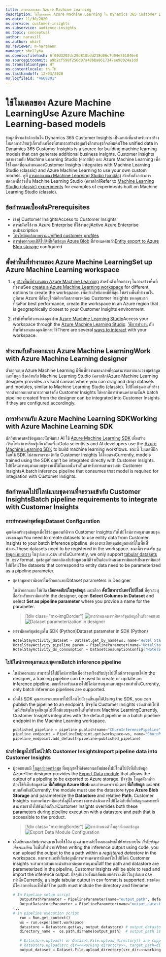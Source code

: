 ```yaml
---
title: การทดลองของ Azure Machine Learning
description: ใช้โมเดลของ Azure Machine Learning ใน Dynamics 365 Customer Insights
ms.date: 11/30/2020
ms.service: customer-insights
ms.subservice: audience-insights
ms.topic: conceptual
author: naravill
ms.author: mhart
ms.reviewer: m-hartmann
manager: shellyha
ms.openlocfilehash: 6f00d3202dc29d810bdd218d06c7d04e551846e8
ms.sourcegitcommit: a9b2cf598f256d07a48bba8617347ee90024a1dd
ms.translationtype: HT
ms.contentlocale: th-TH
ms.lasthandoff: 12/03/2020
ms.locfileid: "4668801"
---
```

# <a name="use-azure-machine-learning-based-models"></a><span data-ttu-id="8c629-103">ใช้โมเดลของ Azure Machine Learning</span><span class="sxs-lookup"><span data-stu-id="8c629-103">Use Azure Machine Learning-based models</span></span>

<span data-ttu-id="8c629-104">ข้อมูลที่รวมเข้าด้วยกันใน Dynamics 365 Customer Insights เป็นแหล่งที่มาสำหรับการสร้างโมเดลการเรียนรู้เกี่ยวกับเครื่องที่สามารถสร้างข้อมูลเชิงลึกทางธุรกิจเพิ่มเติม</span><span class="sxs-lookup"><span data-stu-id="8c629-104">The unified data in Dynamics 365 Customer Insights is a source for building machine learning models that can generate additional business insights.</span></span> <span data-ttu-id="8c629-105">Customer Insights ผสานรวมกับ Machine Learning Studio (คลาสสิก) และ Azure Machine Learning เพื่อใช้โมเดลที่คุณกำหนดเอง</span><span class="sxs-lookup"><span data-stu-id="8c629-105">Customer Insights integrates with Machine Learning Studio (classic) and Azure Machine Learning to use your own custom models.</span></span> <span data-ttu-id="8c629-106">ดูที่ [การทดลองของ Machine Learning Studio (คลาสสิก)](machine-learning-studio-experiments.md) สำหรับตัวอย่างการทดลองที่สร้างใน Machine Learning Studio (คลาสสิก)</span><span class="sxs-lookup"><span data-stu-id="8c629-106">Refer to [Machine Learning Studio (classic) experiments](machine-learning-studio-experiments.md) for examples of experiments built on Machine Learning Studio (classic).</span></span> 

## <a name="prerequisites"></a><span data-ttu-id="8c629-107">ข้อกำหนดเบื้องต้น</span><span class="sxs-lookup"><span data-stu-id="8c629-107">Prerequisites</span></span>

- <span data-ttu-id="8c629-108">เข้าสู่ Customer Insights</span><span class="sxs-lookup"><span data-stu-id="8c629-108">Access to Customer Insights</span></span>
- <span data-ttu-id="8c629-109">การสมัครใช้งาน Azure Enterprise ที่ใช้งานอยู่</span><span class="sxs-lookup"><span data-stu-id="8c629-109">Active Azure Enterprise subscription</span></span>
- [<span data-ttu-id="8c629-110">โปรไฟล์ลูกค้าแบบรวม</span><span class="sxs-lookup"><span data-stu-id="8c629-110">Unified customer profiles</span></span>](data-unification.md)
- <span data-ttu-id="8c629-111">[การส่งออกเอนทิตีไปยังที่เก็บข้อมูล Azure Blob](export-azure-blob-storage.md) ที่กำหนดค่าแล้ว</span><span class="sxs-lookup"><span data-stu-id="8c629-111">[Entity export to Azure Blob storage](export-azure-blob-storage.md) configured</span></span>

## <a name="set-up-azure-machine-learning-workspace"></a><span data-ttu-id="8c629-112">ตั้งค่าพื้นที่ทำงานของ Azure Machine Learning</span><span class="sxs-lookup"><span data-stu-id="8c629-112">Set up Azure Machine Learning workspace</span></span>

1. <span data-ttu-id="8c629-113">ดู [สร้างพื้นที่ทำงานของ Azure Machine Learning](https://docs.microsoft.com/azure/machine-learning/concept-workspace#-create-a-workspace) สำหรับตัวเลือกต่างๆ ในการสร้างพื้นที่ทำงาน</span><span class="sxs-lookup"><span data-stu-id="8c629-113">See [create a Azure Machine Learning workspace](https://docs.microsoft.com/azure/machine-learning/concept-workspace#-create-a-workspace) for different options to create the workspace.</span></span> <span data-ttu-id="8c629-114">เพื่อประสิทธิภาพที่ดีที่สุด ให้สร้างพื้นที่ทำงานในภูมิภาค Azure ที่ตั้งอยู่ใกล้เคียงกับสภาพแวดล้อม Customer Insights ของคุณมากที่สุด</span><span class="sxs-lookup"><span data-stu-id="8c629-114">For best performance, create the workspace in an Azure region that is geographically closest to your Customer Insights environment.</span></span>

1. <span data-ttu-id="8c629-115">เข้าถึงพื้นที่ทำงานของคุณผ่าน [Azure Machine Learning Studio](https://ml.azure.com/)</span><span class="sxs-lookup"><span data-stu-id="8c629-115">Access your workspace through the [Azure Machine Learning Studio](https://ml.azure.com/).</span></span> <span data-ttu-id="8c629-116">[วิธีการทำงาน](https://docs.microsoft.com/azure/machine-learning/concept-workspace#tools-for-workspace-interaction) กับพื้นที่ทำงานของคุณมีหลายวิธี</span><span class="sxs-lookup"><span data-stu-id="8c629-116">There are several [ways to interact](https://docs.microsoft.com/azure/machine-learning/concept-workspace#tools-for-workspace-interaction) with your workspace.</span></span>

## <a name="work-with-azure-machine-learning-designer"></a><span data-ttu-id="8c629-117">ทำงานกับตัวออกแบบ Azure Machine Learning</span><span class="sxs-lookup"><span data-stu-id="8c629-117">Work with Azure Machine Learning designer</span></span>

<span data-ttu-id="8c629-118">ตัวออกแบบ Azure Machine Learning มีพื้นที่ทำงานของภาพที่คุณสามารถลากและวางชุดข้อมูลและโมดูล ซึ่งคล้ายกับ Machine Learning Studio (คลาสสิก)</span><span class="sxs-lookup"><span data-stu-id="8c629-118">Azure Machine Learning designer provides a visual canvas where you can drag and drop datasets and modules, similar to Machine Learning Studio (classic).</span></span> <span data-ttu-id="8c629-119">ไปป์ไลน์ชุดงานที่สร้างจากตัวออกแบบสามารถรวมเข้ากับ Customer Insights ได้หากมีการกำหนดค่าตามนั้น</span><span class="sxs-lookup"><span data-stu-id="8c629-119">A batch pipeline created from the designer can be integrated into Customer Insights if they are configured accordingly.</span></span> 
   
## <a name="working-with-azure-machine-learning-sdk"></a><span data-ttu-id="8c629-120">การทำงานกับ Azure Machine Learning SDK</span><span class="sxs-lookup"><span data-stu-id="8c629-120">Working with Azure Machine Learning SDK</span></span>

<span data-ttu-id="8c629-121">นักวิทยาศาสตร์ข้อมูลและนักพัฒนา AI ใช้ [Azure Machine Learning SDK](https://docs.microsoft.com/python/api/overview/azure/ml/?view=azure-ml-py&preserve-view=true) เพื่อสร้างเวิร์กโฟลว์การเรียนรู้เกี่ยวกับเครื่อง</span><span class="sxs-lookup"><span data-stu-id="8c629-121">Data scientists and AI developers use the [Azure Machine Learning SDK](https://docs.microsoft.com/python/api/overview/azure/ml/?view=azure-ml-py&preserve-view=true) to build machine learning workflows.</span></span> <span data-ttu-id="8c629-122">ขณะนี้ โมเดลที่ฝึกโดยใช้ SDK ไม่สามารถรวมเข้ากับ Customer Insights ได้โดยตรง</span><span class="sxs-lookup"><span data-stu-id="8c629-122">Currently, models trained using the SDK can't be integrated directly with Customer Insights.</span></span> <span data-ttu-id="8c629-123">ไปป์ไลน์การอนุมานแบบชุดงานที่ใช้โมเดลนั้นจำเป็นสำหรับการผสานรวมกับ Customer Insights</span><span class="sxs-lookup"><span data-stu-id="8c629-123">A batch inference pipeline that consumes that model is required for integration with Customer Insights.</span></span>

## <a name="batch-pipeline-requirements-to-integrate-with-customer-insights"></a><span data-ttu-id="8c629-124">ข้อกำหนดไปป์ไลน์แบบชุดงานที่จะรวมเข้ากับ Customer Insights</span><span class="sxs-lookup"><span data-stu-id="8c629-124">Batch pipeline requirements to integrate with Customer Insights</span></span>

### <a name="dataset-configuration"></a><span data-ttu-id="8c629-125">การกำหนดค่าชุดข้อมูล</span><span class="sxs-lookup"><span data-stu-id="8c629-125">Dataset Configuration</span></span>

<span data-ttu-id="8c629-126">คุณต้องสร้างชุดข้อมูลเพื่อใช้ข้อมูลเอนทิตีจาก Customer Insights กับไปป์ไลน์การอนุมานแบบชุดงานของคุณ</span><span class="sxs-lookup"><span data-stu-id="8c629-126">You need to create datasets to use entity data from Customer Insights to your batch inference pipeline.</span></span> <span data-ttu-id="8c629-127">ต้องลงทะเบียนชุดข้อมูลเหล่านี้ในพื้นที่ทำงาน</span><span class="sxs-lookup"><span data-stu-id="8c629-127">These datasets need to be registered in the workspace.</span></span> <span data-ttu-id="8c629-128">ขณะนี้เรารองรับ [ชุดข้อมูลแบบตาราง](https://docs.microsoft.com/azure/machine-learning/how-to-create-register-datasets#tabulardataset) ในรูปแบบ .csv เท่านั้น</span><span class="sxs-lookup"><span data-stu-id="8c629-128">Currently, we only support [tabular datasets](https://docs.microsoft.com/azure/machine-learning/how-to-create-register-datasets#tabulardataset) in .csv format.</span></span> <span data-ttu-id="8c629-129">ชุดข้อมูลที่สอดคล้องกับข้อมูลเอนทิตีจำเป็นต้องกำหนดพารามิเตอร์เป็นพารามิเตอร์ไปป์ไลน์</span><span class="sxs-lookup"><span data-stu-id="8c629-129">The datasets that correspond to entity data need to be parameterized as a pipeline parameter.</span></span>
   
* <span data-ttu-id="8c629-130">ชุดข้อมูลพารามิเตอร์ในตัวออกแบบ</span><span class="sxs-lookup"><span data-stu-id="8c629-130">Dataset parameters in Designer</span></span>
   
     <span data-ttu-id="8c629-131">ในตัวออกแบบ ให้เปิด **เลือกคอลัมน์ในชุดข้อมูล** และเลือก **ตั้งเป็นพารามิเตอร์ไปป์ไลน์** ที่คุณระบุชื่อสำหรับพารามิเตอร์</span><span class="sxs-lookup"><span data-stu-id="8c629-131">In the designer, open **Select Columns in Dataset** and select **Set as pipeline parameter** where you provide a name for the parameter.</span></span>

     > [!div class="mx-imgBorder"]
     > <span data-ttu-id="8c629-132">![การกำหนดพารามิเตอร์ชุดข้อมูลในตัวออกแบบ](media/intelligence-designer-dataset-parameters.png "การกำหนดพารามิเตอร์ชุดข้อมูลในตัวออกแบบ")</span><span class="sxs-lookup"><span data-stu-id="8c629-132">![Dataset parameterization in designer](media/intelligence-designer-dataset-parameters.png "Dataset parameterization in designer")</span></span>
   
* <span data-ttu-id="8c629-133">พารามิเตอร์ชุดข้อมูลใน SDK (Python)</span><span class="sxs-lookup"><span data-stu-id="8c629-133">Dataset parameter in SDK (Python)</span></span>
   
   ```python
   HotelStayActivity_dataset = Dataset.get_by_name(ws, name='Hotel Stay Activity Data')
   HotelStayActivity_pipeline_param = PipelineParameter(name="HotelStayActivity_pipeline_param", default_value=HotelStayActivity_dataset)
   HotelStayActivity_ds_consumption = DatasetConsumptionConfig("HotelStayActivity_dataset", HotelStayActivity_pipeline_param)
   ```

### <a name="batch-inference-pipeline"></a><span data-ttu-id="8c629-134">ไปป์ไลน์การอนุมานแบบชุดงาน</span><span class="sxs-lookup"><span data-stu-id="8c629-134">Batch inference pipeline</span></span>
  
* <span data-ttu-id="8c629-135">ในตัวออกแบบ สามารถใช้ไปป์ไลน์การฝึกเพื่อสร้างหรือปรับปรุงไปป์ไลน์การอนุมานได้</span><span class="sxs-lookup"><span data-stu-id="8c629-135">In the designer, a training pipeline can be used to create or update an inference pipeline.</span></span> <span data-ttu-id="8c629-136">ขณะนี้รองรับเฉพาะไปป์ไลน์การอนุมานแบบชุดงานเท่านั้น</span><span class="sxs-lookup"><span data-stu-id="8c629-136">Currently, only batch inference pipelines are supported.</span></span>

* <span data-ttu-id="8c629-137">เมื่อใช้ SDK คุณสามารถเผยแพร่ไปป์ไลน์ไปยังจุดสิ้นสุดได้</span><span class="sxs-lookup"><span data-stu-id="8c629-137">Using the SDK, you can publish the pipeline to an endpoint.</span></span> <span data-ttu-id="8c629-138">ปัจจุบัน Customer Insights รวมเข้ากับไปป์ไลน์เริ่มต้นในจุดสิ้นสุดไปป์ไลน์แบบชุดงานในพื้นที่ทำงาน Machine Learning</span><span class="sxs-lookup"><span data-stu-id="8c629-138">Currently, Customer Insights integrates with the default pipeline in a batch pipeline endpoint in the Machine Learning workspace.</span></span>
   
   ```python
   published_pipeline = pipeline.publish(name="ChurnInferencePipeline", description="Published Churn Inference pipeline")
   pipeline_endpoint = PipelineEndpoint.get(workspace=ws, name="ChurnPipelineEndpoint") 
   pipeline_endpoint.add_default(pipeline=published_pipeline)
   ```

### <a name="import-pipeline-data-into-customer-insights"></a><span data-ttu-id="8c629-139">นำเข้าข้อมูลไปป์ไลน์ไปยัง Customer Insights</span><span class="sxs-lookup"><span data-stu-id="8c629-139">Import pipeline data into Customer Insights</span></span>

* <span data-ttu-id="8c629-140">ผู้ออกแบบมี [โมดูลส่งออกข้อมูล](https://docs.microsoft.com/azure/machine-learning/algorithm-module-reference/export-data) ที่อนุญาตให้ส่งออกผลลัพธ์ของไปป์ไลน์ไปยังที่เก็บข้อมูล Azure</span><span class="sxs-lookup"><span data-stu-id="8c629-140">The designer provides the [Export Data module](https://docs.microsoft.com/azure/machine-learning/algorithm-module-reference/export-data) that allows the output of a pipeline to be exported to Azure storage.</span></span> <span data-ttu-id="8c629-141">ปัจจุบัน โมดูลดังกล่าวต้องใช้ที่เก็บข้อมูลชนิด **ที่เก็บข้อมูล Azure Blob** และกำหนดพารามิเตอร์ **ที่เก็บข้อมูล** และ **พาธ** แบบสัมพันธ์</span><span class="sxs-lookup"><span data-stu-id="8c629-141">Currently, the module must use the datastore type **Azure Blob Storage** and parameterize the **Datastore** and relative **Path**.</span></span> <span data-ttu-id="8c629-142">Customer Insights จะแทนที่พารามิเตอร์ทั้งคู่นี้ในระหว่างการดำเนินการไปป์ไลน์กับที่เก็บข้อมูลและพาธที่สามารถเข้าถึงไปยังผลิตภัณฑ์</span><span class="sxs-lookup"><span data-stu-id="8c629-142">Customer Insights overrides both these parameters during pipeline execution with a datastore and path that is accessible to the product.</span></span>
   > [!div class="mx-imgBorder"]
   > <span data-ttu-id="8c629-143">![การกำหนดค่าโมดูลส่งออกข้อมูล](media/intelligence-designer-importdata.png "การกำหนดค่าโมดูลส่งออกข้อมูล")</span><span class="sxs-lookup"><span data-stu-id="8c629-143">![Export Data Module Configuration](media/intelligence-designer-importdata.png "Export Data Module Configuration")</span></span>
   
* <span data-ttu-id="8c629-144">เมื่อเขียนผลลัพธ์การอนุมานโดยใช้โค้ด คุณสามารถอัปโหลดผลลัพธ์ไปยังพาธภายใน *ที่เก็บข้อมูลที่ลงทะเบียน* ในพื้นที่ทำงาน</span><span class="sxs-lookup"><span data-stu-id="8c629-144">When writing the inference output using code, you can upload the output to the a path within a *registered datastore* in the workspace.</span></span> <span data-ttu-id="8c629-145">หากพาธและที่เก็บข้อมูลมีการกำหนดพารามิเตอร์ในไปป์ไลน์ Customer insights จะสามารถอ่านและนำเข้าเอาต์พุตการอนุมานได้</span><span class="sxs-lookup"><span data-stu-id="8c629-145">If the path and datastore are parameterized in the pipeline, Customer insights will be able to read and import the inference output.</span></span> <span data-ttu-id="8c629-146">ปัจจุบันรองรับผลลัพธ์แบบตารางเดียวในรูปแบบ csv เท่านั้น</span><span class="sxs-lookup"><span data-stu-id="8c629-146">Currently, a single tabular output in csv format is supported.</span></span> <span data-ttu-id="8c629-147">พาธต้องมีไดเรกทอรีและชื่อไฟล์</span><span class="sxs-lookup"><span data-stu-id="8c629-147">The path must include the directory and filename.</span></span>

   ```python
   # In Pipeline setup script
      OutputPathParameter = PipelineParameter(name="output_path", default_value="HotelChurnOutput/HotelChurnOutput.csv")
      OutputDatastoreParameter = PipelineParameter(name="output_datastore", default_value="workspaceblobstore")
   ...
   # In pipeline execution script
      run = Run.get_context()
      ws = run.experiment.workspace
      datastore = Datastore.get(ws, output_datastore) # output_datastore is parameterized
      directory_name =  os.path.dirname(output_path)  # output_path is parameterized.
      
      # Datastore.upload() or Dataset.File.upload_directory() are supported methods to uplaod the data
      # datastore.upload(src_dir=<<working directory>>, target_path=directory_name, overwrite=False, show_progress=True)
      output_dataset = Dataset.File.upload_directory(src_dir=<<working directory>>, target = (datastore, directory_name)) # Remove trailing "/" from directory_name
   ```
